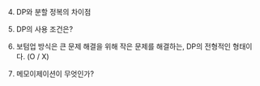 4. DP와 분할 정복의 차이점
    
    
5. DP의 사용 조건은?
    
    
6. 보텀업 방식은 큰 문제 해결을 위해 작은 문제를 해결하는, DP의 전형적인 형태이다. (O / X)
    
    
7. 메모이제이션이 무엇인가?
